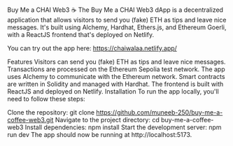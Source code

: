 Buy Me a CHAI Web3 ☕
The Buy Me a CHAI Web3 dApp is a decentralized application that allows visitors to send you (fake) ETH as tips and leave nice messages. It's built using Alchemy, Hardhat, Ethers.js, and Ethereum Goerli, with a ReactJS frontend that's deployed on Netlify.

You can try out the app here: https://chaiwalaa.netlify.app/ 

Features
Visitors can send you (fake) ETH as tips and leave nice messages.
Transactions are processed on the Ethereum Sepolia test network.
The app uses Alchemy to communicate with the Ethereum network.
Smart contracts are written in Solidity and managed with Hardhat.
The frontend is built with ReactJS and deployed on Netlify.
Installation
To run the app locally, you'll need to follow these steps:

Clone the repository: git clone https://github.com/muneeb-250/buy-me-a-coffee-web3.git
Navigate to the project directory: cd buy-me-a-coffee-web3
Install dependencies: npm install
Start the development server: npm run dev
The app should now be running at http://localhost:5173.
